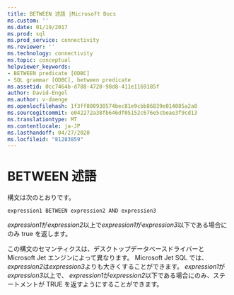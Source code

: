 ```yaml
---
title: BETWEEN 述語 |Microsoft Docs
ms.custom: ''
ms.date: 01/19/2017
ms.prod: sql
ms.prod_service: connectivity
ms.reviewer: ''
ms.technology: connectivity
ms.topic: conceptual
helpviewer_keywords:
- BETWEEN predicate [ODBC]
- SQL grammar [ODBC], between predicate
ms.assetid: 0cc7464b-d788-4720-98d8-411e1169185f
author: David-Engel
ms.author: v-daenge
ms.openlocfilehash: 1f3ff800938574bec81e9cbb86839e014085a2a8
ms.sourcegitcommit: e042272a38fb646df05152c676e5cbeae3f9cd13
ms.translationtype: MT
ms.contentlocale: ja-JP
ms.lasthandoff: 04/27/2020
ms.locfileid: "81283859"
---
```

# <a name="between-predicate"></a>BETWEEN 述語
構文は次のとおりです。  
  
```  
expression1 BETWEEN expression2 AND expression3  
```  
  
 *expression1*が*expression2*以上で*expression1*が*expression3*以下である場合にのみ true を返します。  
  
 この構文のセマンティクスは、デスクトップデータベースドライバーと Microsoft Jet エンジンによって異なります。 Microsoft Jet SQL では、 *expression2*は*expression3*よりも大きくすることができます。 *expression1*が*expression3*以上で、 *expression1*が*expression2*以下である場合にのみ、ステートメントが TRUE を返すようにすることができます。
